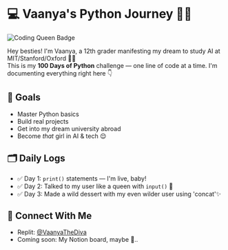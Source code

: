 # 💻 Vaanya's Python Journey 🐍💅
![Coding Queen Badge](https://img.shields.io/badge/Coding_Queen-100DaysOfPython💖-ff69b4)


Hey besties! I'm Vaanya, a 12th grader manifesting my dream to study AI at MIT/Stanford/Oxford 🧠✨  
This is my **100 Days of Python** challenge — one line of code at a time. I'm documenting everything right here 👇

## 🚀 Goals
- Master Python basics
- Build real projects
- Get into my dream university abroad
- Become *that* girl in AI & tech 😌

## 🗂 Daily Logs
- ✅ Day 1: `print()` statements — I'm live, baby!
- ✅ Day 2: Talked to my user like a queen with `input()` 💅
- ✅ Day 3: Made a wild dessert with my even wilder user using 'concat'✨

## 🔗 Connect With Me
- Replit: [@VaanyaTheDiva](https://replit.com/@VaanyaTheDiva)
- Coming soon: My Notion board, maybe 👀..

